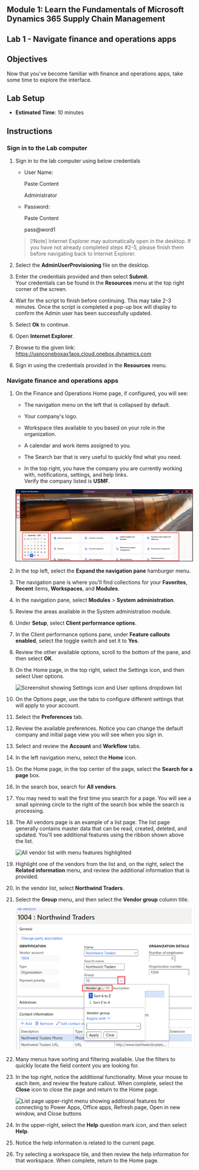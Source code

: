 ## Module 1: Learn the Fundamentals of Microsoft Dynamics 365 Supply Chain Management

## Lab 1 - Navigate finance and operations apps

## Objectives

Now that you've become familiar with finance and operations apps, take some time to explore the interface.

## Lab Setup

- **Estimated Time**: 10 minutes

## Instructions

### Sign in to the Lab computer

1. Sign in to the lab computer using below credentials

    - User Name:

        Paste Content

        Administrator

    - Password:

        Paste Content

        pass@word1

    >[!Note] Internet Explorer may automatically open in the desktop. If you have not already completed steps #2-5, please finish them before navigating back to Internet Explorer.

1. Select the **AdminUserProvisioning** file on the desktop.

1. Enter the credentials provided and then select **Submit**.  
Your credentials can be found in the **Resources** menu at the top right corner of the screen.

1. Wait for the script to finish before continuing. This may take 2-3 minutes. Once the script is completed a pop-up box will display to confirm the Admin user has been successfully updated.

1. Select **Ok** to continue.

1. Open **Internet Explorer**.

1. Browse to the given link: <https://usnconeboxax1aos.cloud.onebox.dynamics.com>

1. Sign in using the credentials provided in the **Resources** menu.

### Navigate finance and operations apps
1. On the Finance and Operations Home page, if configured, you will see:

    - The navigation menu on the left that is collapsed by default.

    - Your company's logo.

    - Workspace tiles available to you based on your role in the organization.

    - A calendar and work items assigned to you.

    - The Search bar that is very useful to quickly find what you need.

    - In the top right, you have the company you are currently working with, notifications, settings, and help links.  
    Verify the company listed is **USMF**.

    ![Dynamics 365 Finance and Operations home page with areas highlighted.](./media/m1-common-home-page.png)

1. In the top left, select the **Expand the navigation pane** hamburger menu.

1. The navigation pane is where you'll find collections for your **Favorites**, **Recent** items, **Workspaces**, and **Modules**.

1. In the navigation pane, select **Modules** > **System administration**.

1. Review the areas available in the System administration module.

1. Under **Setup**, select **Client performance options**.

1. In the Client performance options pane, under **Feature callouts enabled**, select the toggle switch and set it to **Yes**.

1. Review the other available options, scroll to the bottom of the pane, and then select **OK**.

1. On the Home page, in the top right, select the Settings icon, and then select User options.

    ![Screenshot showing Settings icon and  User options dropdown list](./media/m1-common-settings-user-settings.png)

1. On the Options page, use the tabs to configure different settings that will apply to your account.

1. Select the **Preferences** tab.

1. Review the available preferences. Notice you can change the default company and initial page view you will see when you sign in.

1. Select and review the **Account** and **Workflow** tabs.

1. In the left navigation menu, select the **Home** icon.

1. On the Home page, in the top center of the page, select the **Search for a page** box.

1. In the search box, search for **All vendors**.

1. You may need to wait the first time you search for a page. You will see a small spinning circle to the right of the search box while the search is processing.

1. The All vendors page is an example of a list page. The list page generally contains master data that can be read, created, deleted, and updated. You'll see additional features using the ribbon shown above the list.

    ![All vendor list with menu features highlighted](./media/m1-common-all-vendor-list-page.png)

1. Highlight one of the vendors from the list and, on the right, select the **Related information** menu, and review the additional information that is provided.

1. In the vendor list, select **Northwind Traders**.

1. Select the **Group** menu, and then select the **Vendor group** column title.

    ![A screenshot of the Vendor group column title for Northwind Traders.](./media/m1-common-all-vendor-group-menu.png)

1. Many menus have sorting and filtering available. Use the filters to quickly locate the field content you are looking for.

1. In the top right, notice the additional functionality. Move your mouse to each item, and review the feature callout. When complete, select the **Close** icon to close the page and return to the Home page.

    ![List page upper-right menu showing additional features for connecting to Power Apps, Office apps, Refresh page, Open in new window, and Close buttons](./media/m1-common-list-page-additional-features-menu.png)

1. In the upper-right, select the **Help** question mark icon, and then select **Help**.

1. Notice the help information is related to the current page.

1. Try selecting a workspace tile, and then review the help information for that workspace. When complete, return to the Home page.
